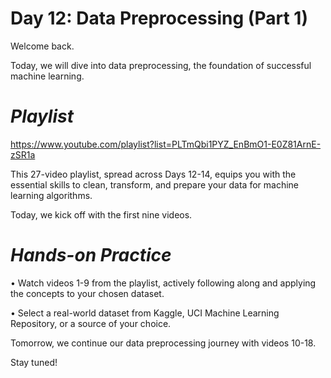 # **Day 12: Data Preprocessing (Part 1)**

Welcome back.

Today, we will dive into data preprocessing, the foundation of successful machine learning. 

# *Playlist*
https://www.youtube.com/playlist?list=PLTmQbi1PYZ_EnBmO1-E0Z81ArnE-zSR1a 

This 27-video playlist, spread across Days 12-14, equips you with the essential skills to clean, transform, and prepare your data for machine learning algorithms. 

Today, we kick off with the first nine videos. 

# *Hands-on Practice*

•	Watch videos 1-9 from the playlist, actively following along and applying the concepts to your chosen dataset.

•	Select a real-world dataset from Kaggle, UCI Machine Learning Repository, or a source of your choice.

Tomorrow, we continue our data preprocessing journey with videos 10-18.

Stay tuned!  

